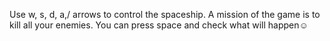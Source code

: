 Use w, s, d, a,/ arrows to control the spaceship. A mission of the game is to kill all your enemies. You can press space and check what will happen☺
